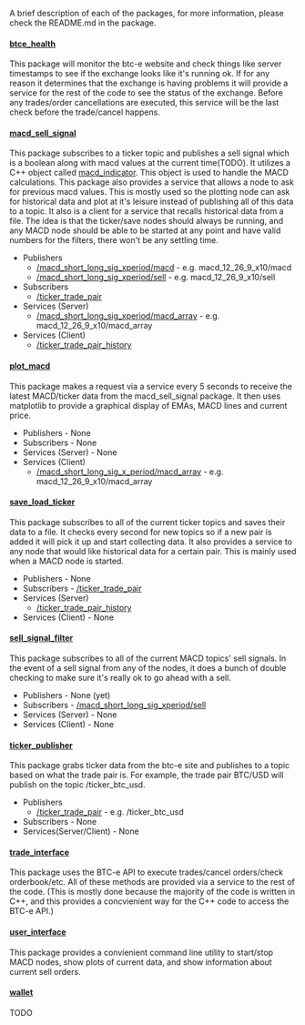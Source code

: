A brief description of each of the packages, for more information, please check the README.md in the package.
#### [btce_health](btce_health)
This package will monitor the btc-e website and check things like server timestamps to see if the exchange looks like it's running ok. If for any reason it determines that the exchange is having problems it will provide a service for the rest of the code to see the status of the exchange. Before any trades/order cancellations are executed, this service will be the last check before the trade/cancel happens.

#### [macd_sell_signal](macd_sell_signal)
This package subscribes to a ticker topic and publishes a sell signal which is a boolean along with macd values at the current time(TODO). It utilizes a C++ object called [macd_indicator](macd_sell_signal/src/macd_indicator.cpp). This object is used to handle the MACD calculations. This package also provides a service that allows a node to ask for previous macd values. This is mostly used so the plotting node can ask for historical data and plot at it's leisure instead of publishing all of this data to a topic. It also is a client for a service that recalls historical data from a file. The idea is that the ticker/save nodes should always be running, and any MACD node should be able to be started at any point and have valid numbers for the filters, there won't be any settling time.
- Publishers  
  - [/macd_short_long_sig_xperiod/macd](macd_sell_signal/msg/macd.msg)   -   e.g. macd_12_26_9_x10/macd
  - [/macd_short_long_sig_xperiod/sell](macd_sell_signal/msg/sell.msg)   -   e.g. macd_12_26_9_x10/sell
- Subscribers
  - [/ticker_trade_pair](ticker_publisher/msg/ticker.msg)
- Services (Server)
  - [/macd_short_long_sig_xperiod/macd_array](macd_sell_signal/srv/macd_array.srv) -   e.g. macd_12_26_9_x10/macd_array
- Services (Client)
  - [/ticker_trade_pair_history](save_load_ticker/srv/history.srv)

#### [plot_macd](plot_macd)
This package makes a request via a service every 5 seconds to receive the latest MACD/ticker data from the macd_sell_signal package. It then uses matplotlib to provide a graphical display of EMAs, MACD lines and current price.
- Publishers - None
- Subscribers - None
- Services (Server) - None
- Services (Client)
  - [/macd_short_long_sig_x_period/macd_array](macd_sell_signal/srv/macd_array.srv) - e.g. macd_12_26_9_x10/macd_array

#### [save_load_ticker](save_load_ticker)
This package subscribes to all of the current ticker topics and saves their data to a file. It checks every second for new topics so if a new pair is added it will pick it up and start collecting data. It also provides a service to any node that would like historical data for a certain pair. This is mainly used when a MACD node is started.
- Publishers - None
- Subscribers - [/ticker_trade_pair](ticker_publisher/msg/ticker/msg)
- Services (Server)
  - [/ticker_trade_pair_history](save_load_ticker/srv/history.srv)
- Services (Client) - None

#### [sell_signal_filter](sell_signal_filter)
This package subscribes to all of the current MACD topics' sell signals. In the event of a sell signal from any of the nodes, it does a bunch of double checking to make sure it's really ok to go ahead with a sell.
- Publishers - None (yet)
- Subscribers - [/macd_short_long_sig_xperiod/sell](macd_sell_signal/msg/sell.msg)
- Services (Server) - None
- Services (Client) - None

#### [ticker_publisher](ticker_publisher) 
This package grabs ticker data from the btc-e site and publishes to a topic based on what the trade pair is. For example, the trade pair BTC/USD will publish on the topic /ticker_btc_usd.
- Publishers  
  - [/ticker_trade_pair](ticker_publisher/msg/ticker.msg) - e.g. /ticker_btc_usd
- Subscribers - None
- Services(Server/Client) - None

#### [trade_interface](trade_interface)
This package uses the BTC-e API to execute trades/cancel orders/check orderbook/etc. All of these methods are provided via a service to the rest of the code. (This is mostly done because the majority of the code is written in C++, and this provides a concvienient way for the C++ code to access the BTC-e API.)

#### [user_interface](user_interface)
This package provides a convienient command line utility to start/stop MACD nodes, show plots of current data, and show information about current sell orders.

#### [wallet](wallet)
TODO
